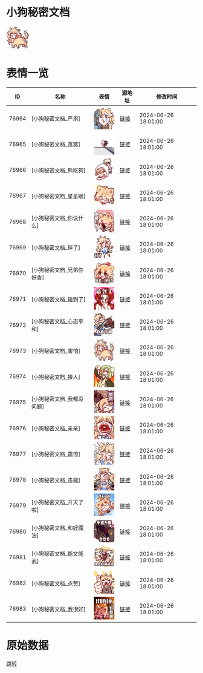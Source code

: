 # 小狗秘密文档

<img src="./cover.png" height="60" alt="cover" />

# 表情一览

|ID|名称|表情|源地址|修改时间|
|----|----|----|----|----|
|76964|[小狗秘密文档_严肃]|<img src="./pic/076964_%5B小狗秘密文档_严肃%5D.png" height="60" alt="严肃"/>|[链接](https://i0.hdslb.com/bfs/garb/7e3b3691f3249231f3d8672bfd561d9373f1b4d6.png)|2024-06-26 18:01:00|
|76965|[小狗秘密文档_落寞]|<img src="./pic/076965_%5B小狗秘密文档_落寞%5D.png" height="60" alt="落寞"/>|[链接](https://i0.hdslb.com/bfs/garb/718e8f638e080e39ad459f0c3bbe498344c75a1c.png)|2024-06-26 18:01:00|
|76966|[小狗秘密文档_熊吃狗]|<img src="./pic/076966_%5B小狗秘密文档_熊吃狗%5D.png" height="60" alt="熊吃狗"/>|[链接](https://i0.hdslb.com/bfs/garb/8553247127b1e33b655d60563730a8ad6505b7da.png)|2024-06-26 18:01:00|
|76967|[小狗秘密文档_星星眼]|<img src="./pic/076967_%5B小狗秘密文档_星星眼%5D.png" height="60" alt="星星眼"/>|[链接](https://i0.hdslb.com/bfs/garb/481cd9dedaa72e5f86d6895cc9161cfadc78af09.png)|2024-06-26 18:01:00|
|76968|[小狗秘密文档_你说什么]|<img src="./pic/076968_%5B小狗秘密文档_你说什么%5D.png" height="60" alt="你说什么"/>|[链接](https://i0.hdslb.com/bfs/garb/ac6ca1f6bee8c2e019a3b331d9b4d8d757eafa77.png)|2024-06-26 18:01:00|
|76969|[小狗秘密文档_碎了]|<img src="./pic/076969_%5B小狗秘密文档_碎了%5D.png" height="60" alt="碎了"/>|[链接](https://i0.hdslb.com/bfs/garb/60157a6b761322322cc13b4494283d0feb44c89c.png)|2024-06-26 18:01:00|
|76970|[小狗秘密文档_兄弟你好香]|<img src="./pic/076970_%5B小狗秘密文档_兄弟你好香%5D.png" height="60" alt="兄弟你好香"/>|[链接](https://i0.hdslb.com/bfs/garb/2bf6bb5771d88cbf13412f14c6ba9b0a0fb21972.png)|2024-06-26 18:01:00|
|76971|[小狗秘密文档_磕到了]|<img src="./pic/076971_%5B小狗秘密文档_磕到了%5D.png" height="60" alt="磕到了"/>|[链接](https://i0.hdslb.com/bfs/garb/21294a3585406dbfad0e9917a393a0e2ecbf171a.png)|2024-06-26 18:01:00|
|76972|[小狗秘密文档_心态平和]|<img src="./pic/076972_%5B小狗秘密文档_心态平和%5D.png" height="60" alt="心态平和"/>|[链接](https://i0.hdslb.com/bfs/garb/1a7ae034ca73247ac77797d2572f75cbfa23ddec.png)|2024-06-26 18:01:00|
|76973|[小狗秘密文档_害怕]|<img src="./pic/076973_%5B小狗秘密文档_害怕%5D.png" height="60" alt="害怕"/>|[链接](https://i0.hdslb.com/bfs/garb/563c0f012075fa2bb33922b3d452867d50e34a2f.png)|2024-06-26 18:01:00|
|76974|[小狗秘密文档_揍人]|<img src="./pic/076974_%5B小狗秘密文档_揍人%5D.png" height="60" alt="揍人"/>|[链接](https://i0.hdslb.com/bfs/garb/59118bc7c3cf63fad36b55934491d5efbc4f988d.png)|2024-06-26 18:01:00|
|76975|[小狗秘密文档_我都没问题]|<img src="./pic/076975_%5B小狗秘密文档_我都没问题%5D.png" height="60" alt="我都没问题"/>|[链接](https://i0.hdslb.com/bfs/garb/e193a610a2a0fdf0e9c242fdd938560fb0dd8b98.png)|2024-06-26 18:01:00|
|76976|[小狗秘密文档_亲亲]|<img src="./pic/076976_%5B小狗秘密文档_亲亲%5D.png" height="60" alt="亲亲"/>|[链接](https://i0.hdslb.com/bfs/garb/c417215a4937cdc0d08c8b263570fd7555dd610b.png)|2024-06-26 18:01:00|
|76977|[小狗秘密文档_震惊]|<img src="./pic/076977_%5B小狗秘密文档_震惊%5D.png" height="60" alt="震惊"/>|[链接](https://i0.hdslb.com/bfs/garb/b40cb82a70d3f8b3680cfd4dc1ec87a920ab9e7d.png)|2024-06-26 18:01:00|
|76978|[小狗秘密文档_击毙]|<img src="./pic/076978_%5B小狗秘密文档_击毙%5D.png" height="60" alt="击毙"/>|[链接](https://i0.hdslb.com/bfs/garb/87be5a78fe532ce3c8278bcb3a4009b7a74ec997.png)|2024-06-26 18:01:00|
|76979|[小狗秘密文档_升天了啦]|<img src="./pic/076979_%5B小狗秘密文档_升天了啦%5D.png" height="60" alt="升天了啦"/>|[链接](https://i0.hdslb.com/bfs/garb/90af8ab84773c665e87ef1635fbd43788aa36e7e.png)|2024-06-26 18:01:00|
|76980|[小狗秘密文档_和好魔法]|<img src="./pic/076980_%5B小狗秘密文档_和好魔法%5D.png" height="60" alt="和好魔法"/>|[链接](https://i0.hdslb.com/bfs/garb/f2b6e0897da297da26a7a01095d21d332370015c.png)|2024-06-26 18:01:00|
|76981|[小狗秘密文档_能文能武]|<img src="./pic/076981_%5B小狗秘密文档_能文能武%5D.png" height="60" alt="能文能武"/>|[链接](https://i0.hdslb.com/bfs/garb/9cae99af5529c310108bdbd55e5fb85e18162741.png)|2024-06-26 18:01:00|
|76982|[小狗秘密文档_点赞]|<img src="./pic/076982_%5B小狗秘密文档_点赞%5D.png" height="60" alt="点赞"/>|[链接](https://i0.hdslb.com/bfs/garb/e5b2497d18257f4c93ce1a5879b92405a23f0ed4.png)|2024-06-26 18:01:00|
|76983|[小狗秘密文档_我很好]|<img src="./pic/076983_%5B小狗秘密文档_我很好%5D.png" height="60" alt="我很好"/>|[链接](https://i0.hdslb.com/bfs/garb/46fc8b63bc1080034db9b31132f1b262344c9b9d.png)|2024-06-26 18:01:00|

# 原始数据

[跳转](./raw.json)

